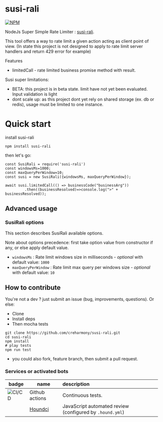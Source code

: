 # susi-rali

[![NPM](https://nodei.co/npm/susi-rali.png?compact=true)](https://npmjs.org/package/susi-rali)

NodeJs Super Simple Rate Limiter : [susi-rali](https://npmjs.org/package/susi-rali).

This tool offers a way to rate limit a given action acting as client point of view. 
(In state this project is not designed to apply to rate limit server handlers and return 429 error for example) 

Features

- limitedCall - rate limited business promise method with result.

Susi super limitations:
- BETA: this project is in beta state. limit have not yet been evaluated. Input validation is light
- dont scale up: as this project dont yet rely on shared storage (ex. db or redis), usage must be limited to one instance.

# Quick start

install susi-rali

```
npm install susi-rali
```

then let's go:
```
const SusiRali = require('susi-rali')
const windowsMs=1000;
const maxQueryPerWindow=10;
const susi = new SusiRali({windowsMs, maxQueryPerWindow});

await susi.limitedCall(() => businessCode("businessArg"))
         .then((businessResolved)=>console.log(">" + businessResolved));
```


## Advanced usage


### SusiRali options
This section describes SusiRali available options.

Note about options precedence: first take option value from constructor if any,
or else apply default value.

- `windowsMs`         : Rate limit windows size in milliseconds - *optional* with default value: `1000`
- `maxQueryPerWindow` : Rate limit max query per windows size - *optional* with default value: `10`

## How to contribute
You're not a dev ? just submit an issue (bug, improvements, questions). Or else:
* Clone
* Install deps
* Then mocha tests
```
git clone https://github.com/creharmony/susi-rali.git
cd susi-rali
npm install
# play tests
npm run test
```
* you could also fork, feature branch, then submit a pull request.

### Services or activated bots

| badge  | name   | description  |
|--------|-------|:--------|
| ![CI/CD](https://github.com/creharmony/susi-rali/workflows/susi_rali_ci/badge.svg) |Github actions|Continuous tests.
|  |[Houndci](https://houndci.com/)|JavaScript  automated review (configured by `.hound.yml`)|
<!-- 
| [![Automated Release Notes by gren](https://img.shields.io/badge/%F0%9F%A4%96-release%20notes-00B2EE.svg)](https://github-tools.github.io/github-release-notes/)|[gren](https://github.com/github-tools/github-release-notes)|[Release notes](https://github.com/creharmony/susi-rali/releases) automation|
-->
